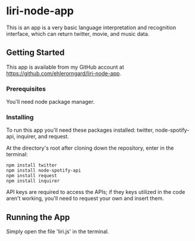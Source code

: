 # liri-node-app

This is an app is a very basic language interpretation and recognition interface, which can return twitter, movie, and music data.  

## Getting Started

This app is available from my GitHub account at https://github.com/ehlerorngard/liri-node-app.  


### Prerequisites

You'll need node package manager. 


### Installing

To run this app you'll need these packages installed:  twitter, node-spotify-api, inquirer, and request.  

At the directory's root after cloning down the repository, enter in the terminal:

```
npm install twitter
npm install node-spotify-api
npm install request
npm install inquirer
```

API keys are required to access the APIs;  if they keys utilized in the code aren't working, you'll need to request your own and insert them.  


## Running the App

Simply open the file 'liri.js' in the terminal.  